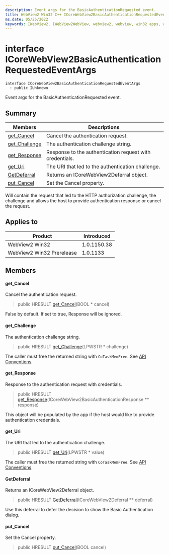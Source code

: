 ```yaml
---
description: Event args for the BasicAuthenticationRequested event.
title: WebView2 Win32 C++ ICoreWebView2BasicAuthenticationRequestedEventArgs
ms.date: 05/25/2022
keywords: IWebView2, IWebView2WebView, webview2, webview, win32 apps, win32, edge, ICoreWebView2, ICoreWebView2Controller, browser control, edge html, ICoreWebView2BasicAuthenticationRequestedEventArgs
---
```


# interface ICoreWebView2BasicAuthenticationRequestedEventArgs

```
interface ICoreWebView2BasicAuthenticationRequestedEventArgs
  : public IUnknown
```

Event args for the BasicAuthenticationRequested event.

## Summary

 Members                        | Descriptions
--------------------------------|---------------------------------------------
[get_Cancel](#get_cancel) | Cancel the authentication request.
[get_Challenge](#get_challenge) | The authentication challenge string.
[get_Response](#get_response) | Response to the authentication request with credentials.
[get_Uri](#get_uri) | The URI that led to the authentication challenge.
[GetDeferral](#getdeferral) | Returns an ICoreWebView2Deferral object.
[put_Cancel](#put_cancel) | Set the Cancel property.

Will contain the request that led to the HTTP authorization challenge, the challenge and allows the host to provide authentication response or cancel the request.

## Applies to

Product                         | Introduced
--------------------------------|---------------------------------------------
WebView2 Win32            |    1.0.1150.38
WebView2 Win32 Prerelease |    1.0.1133

## Members

#### get_Cancel

Cancel the authentication request.

> public HRESULT [get_Cancel](#get_cancel)(BOOL * cancel)

False by default. If set to true, Response will be ignored.

#### get_Challenge

The authentication challenge string.

> public HRESULT [get_Challenge](#get_challenge)(LPWSTR * challenge)

The caller must free the returned string with `CoTaskMemFree`. See [API Conventions](/microsoft-edge/webview2/concepts/win32-api-conventions#strings).

#### get_Response

Response to the authentication request with credentials.

> public HRESULT [get_Response](#get_response)(ICoreWebView2BasicAuthenticationResponse ** response)

This object will be populated by the app if the host would like to provide authentication credentials.

#### get_Uri

The URI that led to the authentication challenge.

> public HRESULT [get_Uri](#get_uri)(LPWSTR * value)

The caller must free the returned string with `CoTaskMemFree`. See [API Conventions](/microsoft-edge/webview2/concepts/win32-api-conventions#strings).

#### GetDeferral

Returns an ICoreWebView2Deferral object.

> public HRESULT [GetDeferral](#getdeferral)(ICoreWebView2Deferral ** deferral)

Use this deferral to defer the decision to show the Basic Authentication dialog.

#### put_Cancel

Set the Cancel property.

> public HRESULT [put_Cancel](#put_cancel)(BOOL cancel)

